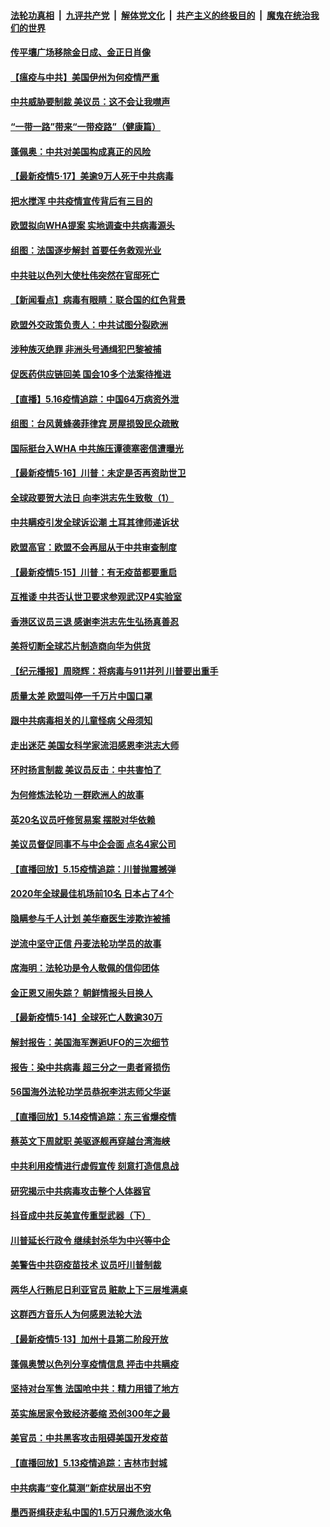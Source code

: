 ####  [法轮功真相](../../../../basic/blob/master/README.md?t=05180402) &nbsp;|&nbsp; [九评共产党](../../../../9ping.md/blob/master/README.md?t=05180402) &nbsp;|&nbsp; [解体党文化](../../../../jtdwh.md/blob/master/README.md?t=05180402)  &nbsp;|&nbsp; [共产主义的终极目的](../../../../gczydzjmd.md/blob/master/README.md?t=05180402) &nbsp;|&nbsp; [魔鬼在统治我们的世界](../../../../mgztzwmdsj.md/blob/master/README.md?t=05180402) 

#### [传平壤广场移除金日成、金正日肖像](../pages/nsc418/n12116632.md?t=05180402) 

#### [【瘟疫与中共】美国伊州为何疫情严重](../pages/nsc418/n12116483.md?t=05180402) 

#### [中共威胁要制裁 美议员：这不会让我噤声](../pages/nsc418/n12116518.md?t=05180402) 

#### [“一带一路”带来“一带疫路”（健康篇）](../pages/nsc418/n12115921.md?t=05180402) 

#### [蓬佩奥：中共对美国构成真正的风险](../pages/nsc418/n12116357.md?t=05180402) 

#### [【最新疫情5·17】美逾9万人死于中共病毒](../pages/nsc418/n12113370.md?t=05180402) 

#### [把水搅浑 中共疫情宣传背后有三目的](../pages/nsc418/n12115408.md?t=05180402) 

#### [欧盟拟向WHA提案 实地调查中共病毒源头](../pages/nsc418/n12115439.md?t=05180402) 

#### [组图：法国逐步解封 首要任务救观光业](../pages/nsc418/n12115731.md?t=05180402) 

#### [中共驻以色列大使杜伟突然在官邸死亡](../pages/nsc418/n12116013.md?t=05180402) 

#### [【新闻看点】病毒有眼睛：联合国的红色背景](../pages/nsc418/n12115092.md?t=05180402) 

#### [欧盟外交政策负责人：中共试图分裂欧洲](../pages/nsc418/n12115131.md?t=05180402) 

#### [涉种族灭绝罪 非洲头号通缉犯巴黎被捕](../pages/nsc418/n12115074.md?t=05180402) 

#### [促医药供应链回美 国会10多个法案待推进](../pages/nsc418/n12114692.md?t=05180402) 

#### [【直播】5.16疫情追踪：中国64万病资外泄](../pages/nsc418/n12114542.md?t=05180402) 

#### [组图：台风黄蜂袭菲律宾 房屋损毁民众疏散](../pages/nsc418/n12114122.md?t=05180402) 

#### [国际挺台入WHA 中共施压谭德塞密信遭曝光](../pages/nsc418/n12114278.md?t=05180402) 

#### [【最新疫情5·16】川普：未定是否再资助世卫](../pages/nsc418/n12113626.md?t=05180402) 

#### [全球政要贺大法日 向李洪志先生致敬（1）](../pages/nsc418/n12112803.md?t=05180402) 

#### [中共瞒疫引发全球诉讼潮 土耳其律师递诉状](../pages/nsc418/n12113248.md?t=05180402) 

#### [欧盟高官：欧盟不会再屈从于中共审查制度](../pages/nsc418/n12113182.md?t=05180402) 

#### [【最新疫情5·15】川普：有无疫苗都要重启](../pages/nsc418/n12106752.md?t=05180402) 

#### [互推诿 中共否认世卫要求参观武汉P4实验室](../pages/nsc418/n12112912.md?t=05180402) 

#### [香港区议员三退 感谢李洪志先生弘扬真善忍](../pages/nsc418/n12112787.md?t=05180402) 

#### [美将切断全球芯片制造商向华为供货](../pages/nsc418/n12112865.md?t=05180402) 

#### [【纪元播报】周晓辉：将病毒与911并列 川普要出重手](../pages/nsc418/n12110571.md?t=05180402) 

#### [质量太差 欧盟叫停一千万片中国口罩](../pages/nsc418/n12112723.md?t=05180402) 

#### [跟中共病毒相关的儿童怪病 父母须知](../pages/nsc418/n12112558.md?t=05180402) 

#### [走出迷茫 美国女科学家流泪感恩李洪志大师](../pages/nsc418/n12108238.md?t=05180402) 

#### [环时扬言制裁 美议员反击：中共害怕了](../pages/nsc418/n12112577.md?t=05180402) 

#### [为何修炼法轮功 一群欧洲人的故事](../pages/nsc418/n12093830.md?t=05180402) 

#### [英20名议员吁修贸易案 摆脱对华依赖](../pages/nsc418/n12111711.md?t=05180402) 

#### [美议员督促同事不与中企会面 点名4家公司](../pages/nsc418/n12111778.md?t=05180402) 

#### [【直播回放】5.15疫情追踪：川普抛震撼弹](../pages/nsc418/n12111731.md?t=05180402) 

#### [2020年全球最佳机场前10名 日本占了4个](../pages/nsc418/n12111172.md?t=05180402) 

#### [隐瞒参与千人计划 美华裔医生涉欺诈被捕](../pages/nsc418/n12110593.md?t=05180402) 

#### [逆流中坚守正信 丹麦法轮功学员的故事](../pages/nsc418/n12109065.md?t=05180402) 

#### [席海明：法轮功是令人敬佩的信仰团体](../pages/nsc418/n12110343.md?t=05180402) 

#### [金正恩又闹失踪？ 朝鲜情报头目换人](../pages/nsc418/n12110264.md?t=05180402) 

#### [【最新疫情5·14】全球死亡人数逾30万](../pages/nsc418/n12107066.md?t=05180402) 

#### [解封报告：美国海军邂逅UFO的三次细节](../pages/nsc418/n12108940.md?t=05180402) 

#### [报告：染中共病毒 超三分之一患者肾损伤](../pages/nsc418/n12108470.md?t=05180402) 

#### [56国海外法轮功学员恭祝李洪志师父华诞](../pages/nsc418/n12081685.md?t=05180402) 

#### [【直播回放】5.14疫情追踪：东三省爆疫情](../pages/nsc418/n12108258.md?t=05180402) 

#### [蔡英文下周就职 美驱逐舰再穿越台湾海峡](../pages/nsc418/n12107891.md?t=05180402) 

#### [中共利用疫情进行虚假宣传 刻意打造信息战](../pages/nsc418/n12106427.md?t=05180402) 

#### [研究揭示中共病毒攻击整个人体器官](../pages/nsc418/n12107064.md?t=05180402) 

#### [抖音成中共反美宣传重型武器（下）](../pages/nsc418/n12106429.md?t=05180402) 

#### [川普延长行政令 继续封杀华为中兴等中企](../pages/nsc418/n12106733.md?t=05180402) 

#### [美警告中共窃疫苗技术 议员吁川普制裁](../pages/nsc418/n12106053.md?t=05180402) 

#### [两华人行贿尼日利亚官员 赃款上下三层堆满桌](../pages/nsc418/n12106088.md?t=05180402) 

#### [这群西方音乐人为何感恩法轮大法](../pages/nsc418/n12103460.md?t=05180402) 

#### [【最新疫情5·13】加州十县第二阶段开放](../pages/nsc418/n12103680.md?t=05180402) 

#### [蓬佩奥赞以色列分享疫情信息 抨击中共瞒疫](../pages/nsc418/n12106030.md?t=05180402) 

#### [坚持对台军售 法国呛中共：精力用错了地方](../pages/nsc418/n12105610.md?t=05180402) 

#### [英实施居家令致经济萎缩 恐创300年之最](../pages/nsc418/n12105368.md?t=05180402) 

#### [美官员：中共黑客攻击阻碍美国开发疫苗](../pages/nsc418/n12105510.md?t=05180402) 

#### [【直播回放】5.13疫情追踪：吉林市封城](../pages/nsc418/n12105118.md?t=05180402) 

#### [中共病毒“变化莫测”新症状层出不穷](../pages/nsc418/n12103507.md?t=05180402) 

#### [墨西哥缉获走私中国的1.5万只濒危淡水龟](../pages/nsc418/n12104726.md?t=05180402) 

